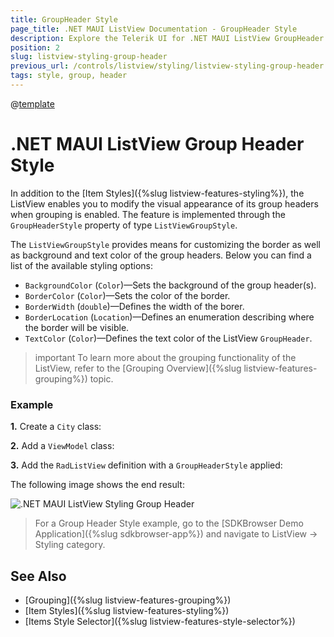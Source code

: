 ```yaml
---
title: GroupHeader Style
page_title: .NET MAUI ListView Documentation - GroupHeader Style
description: Explore the Telerik UI for .NET MAUI ListView GroupHeader style feature options that let you modify the visual appearance of its group headers when grouping is enabled.
position: 2
slug: listview-styling-group-header
previous_url: /controls/listview/styling/listview-styling-group-header
tags: style, group, header
---
```


@[template](/_contentTemplates/common/listview-obsolete.md#listview-obsolete)

# .NET MAUI ListView Group Header Style

In addition to the [Item Styles]({%slug listview-features-styling%}), the ListView enables you to modify the visual appearance of its group headers when grouping is enabled. The feature is implemented through the `GroupHeaderStyle` property of type `ListViewGroupStyle`.

The `ListViewGroupStyle` provides means for customizing the border as well as background and text color of the group headers. Below you can find a list of the available styling options:

* `BackgroundColor` (`Color`)&mdash;Sets the background of the group header(s).
* `BorderColor` (`Color`)&mdash;Sets the color of the border.
* `BorderWidth` (`double`)&mdash;Defines the width of the borer.
* `BorderLocation` (`Location`)&mdash;Defines an enumeration describing where the border will be visible.
* `TextColor` (`Color`)&mdash;Defines the text color of the ListView `GroupHeader`.

>important To learn more about the grouping functionality of the ListView, refer to the [Grouping Overview]({%slug listview-features-grouping%}) topic.

### Example

**1.** Create a `City` class:

<snippet id='listview-groupstyle-source'/>

**2.** Add a `ViewModel` class:

 <snippet id='listview-groupstyle-viewmodel'/>

**3.** Add the `RadListView` definition with a `GroupHeaderStyle` applied:

<snippet id='listview-groupstyle-listview-xaml' />

The following image shows the end result:

![.NET MAUI ListView Styling Group Header](../images/listview_styling_groupheader.png)

> For a Group Header Style example, go to the [SDKBrowser Demo Application]({%slug sdkbrowser-app%}) and navigate to ListView -> Styling category.

## See Also

- [Grouping]({%slug listview-features-grouping%})
- [Item Styles]({%slug listview-features-styling%})
- [Items Style Selector]({%slug listview-features-style-selector%})
